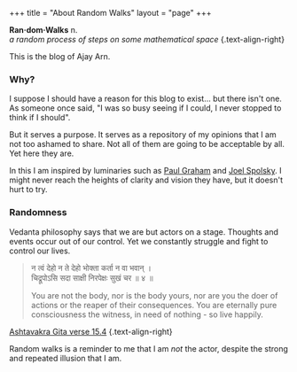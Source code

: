 +++
title = "About Random Walks"
layout = "page"
+++

**Ran·dom·Walks** n. <br>
	*a random process of steps on some mathematical space*
{.text-align-right}


This is the blog of Ajay Arn.

### Why?
I suppose I should have a reason for this blog to exist... but there isn't one. As someone once said, "I was so busy seeing if I could, I never stopped to think if I should". 

But it serves a purpose. It serves as a repository of my opinions that I am not too ashamed to share. Not all of them are going to be acceptable by all. Yet here they are.

In this I am inspired by luminaries such as [Paul Graham](http://paulgraham.com/) and [Joel Spolsky](https://www.joelonsoftware.com/). I might never reach the heights of clarity and vision they have, but it doesn't hurt to try.

### Randomness

Vedanta philosophy says that we are but actors on a stage. Thoughts and events occur out of our control. Yet we constantly struggle and fight to control our lives.

>न त्वं देहो न ते देहो भोक्ता कर्ता न वा भवान् ।  
> चिद्रूपोऽसि सदा साक्षी निरपेक्षः सुखं चर ॥ ४ ॥
>
> You are not the body, nor is the body yours, nor are you the doer of actions or the reaper of their consequences. You are eternally pure consciousness the witness, in need of nothing - so live happily.

[Ashtavakra Gita verse 15.4](https://www.wisdomlib.org/hinduism/book/ashtavakra-gita-sanskrit/d/doc345938.html)
{.text-align-right}

Random walks is a reminder to me that I am *not* the actor, despite the strong and repeated illusion that I am. 

